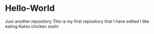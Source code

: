 # Hello-World
Just another repository
This is my first repository that I have edited
I like eating Katsu chicken sushi
